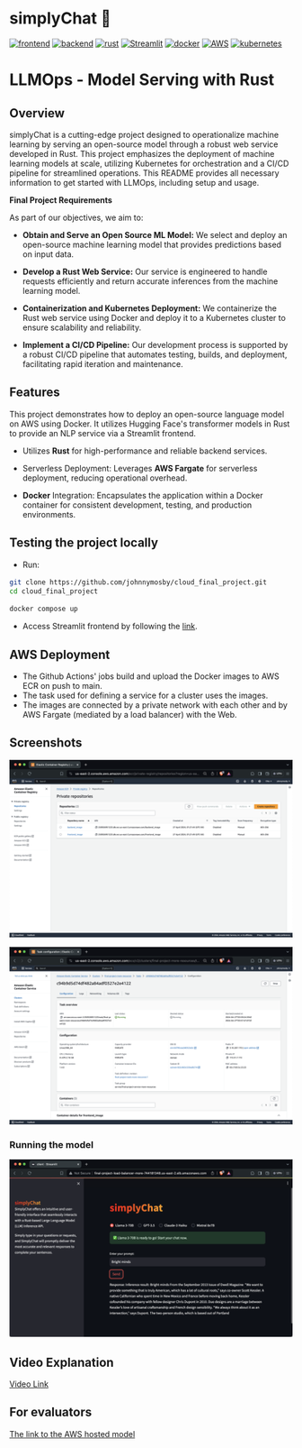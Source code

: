 # simplyChat 💬
[![frontend](https://github.com/johnnymosby/cloud_final_project/actions/workflows/docker-image-frontend.yml/badge.svg)][def]
[![backend](https://github.com/johnnymosby/cloud_final_project/actions/workflows/docker-image-backend.yml/badge.svg)][def]
[![rust](https://img.shields.io/badge/Rust-000000?style=for-the-badge&logo=rust&logoColor=white)](https://www.rust-lang.org/)
[![Streamlit](https://img.shields.io/badge/-Streamlit-FF4B4B?style=flat-square&logo=streamlit&logoColor=white)](https://streamlit.io/)
[![docker](https://img.shields.io/badge/Docker-2CA5E0?style=for-the-badge&logo=docker&logoColor=white)](https://www.docker.com/#build)
[![AWS](https://img.shields.io/badge/-AWS-232F3E?style=flat-square&logo=amazon-aws&logoColor=white)](https://aws.amazon.com/)
[![kubernetes](https://img.shields.io/badge/kubernetes-326ce5.svg?&style=for-the-badge&logo=kubernetes&logoColor=white)](https://kubernetes.io/)

# LLMOps - Model Serving with Rust

## Overview

simplyChat is a cutting-edge project designed to operationalize machine learning by serving an open-source model through a robust web service developed in Rust. This project emphasizes the deployment of machine learning models at scale, utilizing Kubernetes for orchestration and a CI/CD pipeline for streamlined operations. This README provides all necessary information to get started with LLMOps, including setup and usage.

**Final Project Requirements**

As part of our objectives, we aim to:

* **Obtain and Serve an Open Source ML Model:** We select and deploy an open-source machine learning model that provides predictions based on input data.

* **Develop a Rust Web Service:** Our service is engineered to handle requests efficiently and return accurate inferences from the machine learning model.

* **Containerization and Kubernetes Deployment:** We containerize the Rust web service using Docker and deploy it to a Kubernetes cluster to ensure scalability and reliability.

* **Implement a CI/CD Pipeline:** Our development process is supported by a robust CI/CD pipeline that automates testing, builds, and deployment, facilitating rapid iteration and maintenance.

## Features
This project demonstrates how to deploy an open-source language model on AWS using Docker. It utilizes Hugging Face's transformer models in Rust to provide an NLP service via a Streamlit frontend.

* Utilizes **Rust** for high-performance and reliable backend services.

* Serverless Deployment: Leverages **AWS Fargate** for serverless deployment, reducing operational overhead.

* **Docker** Integration: Encapsulates the application within a Docker container for consistent development, testing, and production environments.

## Testing the project locally

* Run:
```bash
git clone https://github.com/johnnymosby/cloud_final_project.git
cd cloud_final_project
```

```bash
docker compose up
```

* Access Streamlit frontend by following the [link](http://localhost:8501/).

## AWS Deployment
* The Github Actions' jobs build and upload the Docker images to AWS ECR on push to main.
* The task used for defining a service for a cluster uses the images.
* The images are connected by a private network with each other and by AWS Fargate (mediated by a load balancer) with the Web.

## Screenshots

![ecr](img/ecr.png)

![task](img/task.png)

### Running the model
![Running the model](img/running_the_model.png)

## Video Explanation
[Video Link](https://youtu.be/76KCzfdluwU)

## For evaluators
[The link to the AWS hosted model](http://final-project-load-balancer-more-744181348.us-east-2.elb.amazonaws.com)

[def]: https://github.com/johnnymosby/cloud_final_project/actions/workflows/docker-image-frontend.yml
[def]: https://github.com/johnnymosby/cloud_final_project/actions/workflows/docker-image-backend.yml
